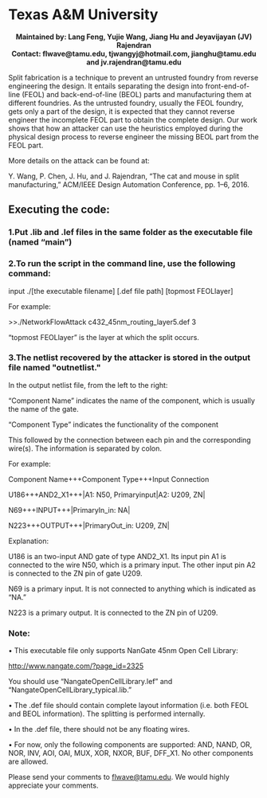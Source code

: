 # Texas A&M University

<p align="center">
  <b>Maintained by: Lang Feng, Yujie Wang, Jiang Hu and Jeyavijayan (JV) Rajendran</b><br>
  <b>Contact: flwave@tamu.edu, tjwangyj@hotmail.com, jianghu@tamu.edu and jv.rajendran@tamu.edu</b><br>
</p>

Split fabrication is a technique to prevent an untrusted foundry from reverse engineering the design. It entails separating the design into front-end-of-line (FEOL) and back-end-of-line (BEOL)  parts and manufacturing them at different foundries. As the untrusted foundry, usually the FEOL foundry, gets only a part of the design, it is expected that they cannot reverse engineer the incomplete FEOL part to obtain the complete design. Our work shows that how an attacker can use the heuristics employed during the physical design process to reverse engineer the missing BEOL part from the FEOL part.

More details on the attack can be found at:

Y. Wang, P. Chen, J. Hu, and J. Rajendran, “The cat and mouse in split manufacturing,” ACM/IEEE Design Automation Conference, pp. 1–6, 2016.
 
## Executing the code:
 
### 1.Put .lib and .lef files in the same folder as the executable file (named “main”)
 
### 2.To run the script in the command line, use the following command:

input ./[the executable filename] [.def file path] [topmost FEOLlayer]

For example:

\>\>./NetworkFlowAttack c432_45nm_routing_layer5.def 3

“topmost FEOLlayer” is the layer at which the split occurs.
 
### 3.The netlist recovered by the attacker is stored in the output file named "outnetlist."

In the output netlist file, from the left to the right:

“Component Name” indicates the name of the component, which is usually the name of the gate.

“Component Type” indicates the functionality of the component

This followed by the connection between each pin and the corresponding wire(s). The information is separated by colon.
 
For example:

Component Name+++Component Type+++Input Connection

U186+++AND2_X1+++|A1: N50, Primaryinput|A2: U209, ZN|

N69+++INPUT+++|PrimaryIn_in: NA|

N223+++OUTPUT+++|PrimaryOut_in: U209, ZN|
 
Explanation:

U186 is an two-input AND gate of type AND2_X1. Its input pin A1 is connected to the wire N50, which is a primary input. The other input pin A2 is connected to the ZN pin of gate U209.

N69 is a primary input. It is not connected to anything which is indicated as “NA.”

N223 is a primary output. It is connected to the ZN pin of U209.

### Note:

• This executable file only supports NanGate 45nm Open Cell Library:

http://www.nangate.com/?page_id=2325

You should use “NangateOpenCellLibrary.lef” and “NangateOpenCellLibrary_typical.lib.”

• The .def file should contain complete layout information (i.e. both FEOL and BEOL information). The splitting is performed internally.

• In the .def file, there should not be any floating wires.

• For now, only the following components are supported: AND, NAND, OR, NOR, INV, AOI, OAI, MUX, XOR, NXOR, BUF, DFF_X1. No other components are allowed.

 

 

Please send your comments to flwave@tamu.edu. We would highly appreciate your comments. 
